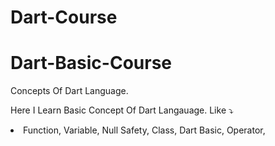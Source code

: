 # Dart-Course
# Dart-Basic-Course
Concepts Of Dart Language.

Here I Learn Basic Concept Of Dart Langauage.
Like ⤵

<li>
Function,
Variable,
Null Safety,
Class,
Dart Basic,
Operator,
</li>
